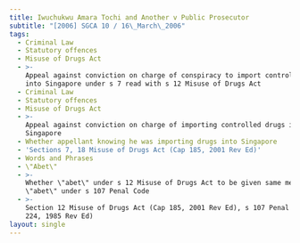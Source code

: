 ```yaml
---
title: Iwuchukwu Amara Tochi and Another v Public Prosecutor
subtitle: "[2006] SGCA 10 / 16\_March\_2006"
tags:
  - Criminal Law
  - Statutory offences
  - Misuse of Drugs Act
  - >-
    Appeal against conviction on charge of conspiracy to import controlled drugs
    into Singapore under s 7 read with s 12 Misuse of Drugs Act
  - Criminal Law
  - Statutory offences
  - Misuse of Drugs Act
  - >-
    Appeal against conviction on charge of importing controlled drugs into
    Singapore
  - Whether appellant knowing he was importing drugs into Singapore
  - 'Sections 7, 18 Misuse of Drugs Act (Cap 185, 2001 Rev Ed)'
  - Words and Phrases
  - \"Abet\"
  - >-
    Whether \"abet\" under s 12 Misuse of Drugs Act to be given same meaning as
    \"abet\" under s 107 Penal Code
  - >-
    Section 12 Misuse of Drugs Act (Cap 185, 2001 Rev Ed), s 107 Penal Code (Cap
    224, 1985 Rev Ed)
layout: single
---
```


